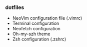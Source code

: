 ### dotfiles
* NeoVim configuration file (.vimrc)
* Terminal configuration
* Neofetch configuration
* Oh-my-szh theme
* Zsh configuration (.zshrc)
